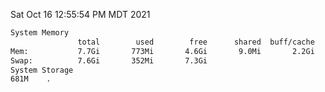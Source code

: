 Sat Oct 16 12:55:54 PM MDT 2021
```bash
System Memory
               total        used        free      shared  buff/cache   available
Mem:           7.7Gi       773Mi       4.6Gi       9.0Mi       2.2Gi       6.6Gi
Swap:          7.6Gi       352Mi       7.3Gi
System Storage
681M	.
```
```bash
